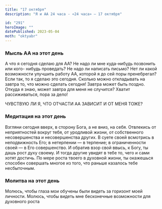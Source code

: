 ```yaml
---
title: "17 октября"
description: "Я и АА 24 часа - «24 часа» — 17 октября"

id: "291"
heroImage: ""
datePublished: 2023-05-04
moth: "oktyabr"
---
```


### Мысль АА на этот день

А что я сегодня сделаю для АА? Не надо ли мне куда-нибудь позвонить или кого-
нибудь проведать? Не надо ли написать письмо? Нет ли какой возможности
улучшить работу АА, которой я до сей поры пренебрегал? Если так, то я сделаю
это сегодня. Сколько можно откладывать на завтра то, что можно сделать
сегодня! Завтра может быть поздно. Откуда я знаю, может завтра для меня не
случится? Хватит рассиживаться, пора за дело!

ЧУВСТВУЮ ЛИ Я, ЧТО ОТЧАСТИ АА ЗАВИСИТ И ОТ МЕНЯ ТОЖЕ?

### Медитация на этот день

Взгляни сегодня вверх, в сторону Бога, а не вниз, на себя. Отвлекись от
неприятностей вокруг тебя, от уродливой жизни, от собственного несовершенства
и несовершенства других. В суете своей всмотрись в неподвижность Его; в
нетерпении — в терпение; в ограниченности своей — в Его совершенство. И
обратив взор свой ввысь, к Богу, ты дашь рост духу своему. И тогда другие
увидят в тебе то, чего и сами хотят достичь. По мере роста твоего в духовной
жизни, ты окажешься способен совершать многое из того, что раньше казалось
тебе несбыточным.

### Молитва на этот день

Молюсь, чтобы глаза мои обучены были видеть за горизонт моей личности. Молюсь,
чтобы видеть мне бесконечные возможности для духовного роста
